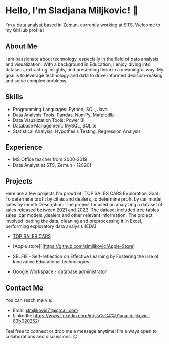 # Hello, I'm Sladjana Miljkovic! 👋

I'm a data analyst based in Zemun, currently working at STS. Welcome to my GitHub profile!

## About Me

I am passionate about technology, especially in the field of data analysis and visualization. With a background in Education, I enjoy diving into datasets, extracting insights, and presenting them in a meaningful way. My goal is to leverage technology and data to drive informed decision-making and solve complex problems.

## Skills

- Programming Languages: Python, SQL, Java
- Data Analysis Tools: Pandas, NumPy, Matplotlib
- Data Visualization Tools:  Power BI
- Database Management: MySQL, SQLite
- Statistical Analysis: Hypothesis Testing, Regression Analysis

## Experience
- MS Office  teacher  from 2000-2019
- Data Analyst at STS, Zemun - [2020]

## Projects

Here are a few projects I'm proud of:
TOP SALES CARS Exploration
Goal : To  determine profit by cities and dealers, to determine profit by car model, sales by month
Description: The project focused on analyzing a dataset of sales released between 2021 and 2022. The dataset included tree tables sales ,car models ,dealers and other relevant information. The project involved loading the data, cleaning and preprocessing it in Excel, performing exploratory data analysis (EDA)

- [ TOP SALES CARS](https://github.com/slmiljkovic/SQL/commit/ed8b6d3776575ef62d52f5f072c28376d1198c8f)
  
- [Apple store]((https://github.com/slmiljkovic/Apple-Store)
  
- SELFIE - Self-reflection on Effective Learning by Fostering the use of Innovative Educational technologies
  
- Google Workspace - database administrator
## Contact Me

You can reach me via:
- Email:slmiljkovic71@gmail.com
- LinkedIn: https://www.linkedin.com/in/sla%C4%91ana-miljkovic-83b020252/


Feel free to connect or drop me a message anytime! I'm always open to collaborations and discussions. 😊
